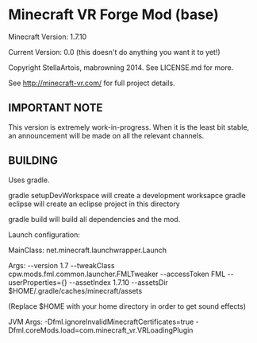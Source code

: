 Minecraft VR Forge Mod (base)
===================================

Minecraft Version: 1.7.10

Current Version: 0.0 (this doesn't do anything you want it to yet!)

Copyright StellaArtois, mabrowning 2014. See LICENSE.md for more.

See http://minecraft-vr.com/ for full project details.

IMPORTANT NOTE
--------------

This version is extremely work-in-progress. When it is the least bit stable, an
announcement will be made on all the relevant channels.

BUILDING
--------

Uses gradle.

gradle setupDevWorkspace will create a development worksapce
gradle eclipse will create an eclipse project in this directory

gradle build will build all dependencies and the mod.

Launch configuration:

MainClass: net.minecraft.launchwrapper.Launch

Args: --version 1.7 --tweakClass cpw.mods.fml.common.launcher.FMLTweaker --accessToken FML --userProperties={} --assetIndex 1.7.10 --assetsDir $HOME/.gradle/caches/minecraft/assets

(Replace $HOME with your home directory in order to get sound effects)

JVM Args: -Dfml.ignoreInvalidMinecraftCertificates=true -Dfml.coreMods.load=com.minecraft_vr.VRLoadingPlugin


